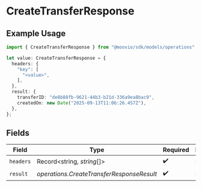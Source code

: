 # CreateTransferResponse

## Example Usage

```typescript
import { CreateTransferResponse } from "@moovio/sdk/models/operations";

let value: CreateTransferResponse = {
  headers: {
    "key": [
      "<value>",
    ],
  },
  result: {
    transferID: "de8b88fb-9621-44b3-b21d-336a9ea8bac9",
    createdOn: new Date("2025-09-13T11:06:26.457Z"),
  },
};
```

## Fields

| Field                                     | Type                                      | Required                                  | Description                               |
| ----------------------------------------- | ----------------------------------------- | ----------------------------------------- | ----------------------------------------- |
| `headers`                                 | Record<string, *string*[]>                | :heavy_check_mark:                        | N/A                                       |
| `result`                                  | *operations.CreateTransferResponseResult* | :heavy_check_mark:                        | N/A                                       |